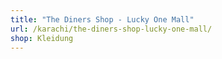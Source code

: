 ```yaml
---
title: "The Diners Shop - Lucky One Mall"
url: /karachi/the-diners-shop-lucky-one-mall/
shop: Kleidung
---
```

